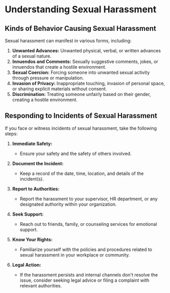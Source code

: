 # Understanding Sexual Harassment

## Kinds of Behavior Causing Sexual Harassment

Sexual harassment can manifest in various forms, including:

1. **Unwanted Advances:** Unwanted physical, verbal, or written advances of a sexual nature.
2. **Innuendos and Comments:** Sexually suggestive comments, jokes, or innuendos that create a hostile environment.
3. **Sexual Coercion:** Forcing someone into unwanted sexual activity through pressure or manipulation.
4. **Invasion of Privacy:** Inappropriate touching, invasion of personal space, or sharing explicit materials without consent.
5. **Discrimination:** Treating someone unfairly based on their gender, creating a hostile environment.

## Responding to Incidents of Sexual Harassment

If you face or witness incidents of sexual harassment, take the following steps:

1. **Immediate Safety:**

   - Ensure your safety and the safety of others involved.

2. **Document the Incident:**

   - Keep a record of the date, time, location, and details of the incident(s).

3. **Report to Authorities:**

   - Report the harassment to your supervisor, HR department, or any designated authority within your organization.

4. **Seek Support:**

   - Reach out to friends, family, or counseling services for emotional support.

5. **Know Your Rights:**

   - Familiarize yourself with the policies and procedures related to sexual harassment in your workplace or community.

6. **Legal Action:**
   - If the harassment persists and internal channels don't resolve the issue, consider seeking legal advice or filing a complaint with relevant authorities.
